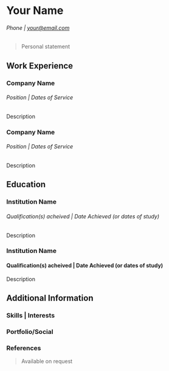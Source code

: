 # Your Name
###### Phone | your@email.com

> Personal statement

## Work Experience
### Company Name
###### Position | Dates of Service
Description

### Company Name
###### Position | Dates of Service
Description

## Education
### Institution Name
###### Qualification(s) acheived | Date Achieved (or dates of study)
Description

### Institution Name
#### Qualification(s) acheived | Date Achieved (or dates of study)
Description

## Additional Information
### Skills | Interests

### Portfolio/Social <!--(where relevent)-->

### References
> Available on request
<!--##### Their Name-->
<!--###### Phone | their@email.com-->
<!--Brief description of relationship personal/professional-->
<!--##### Their Name-->
<!--###### Phone | their@email.com-->
<!--Brief description of relationship personal/professional-->

